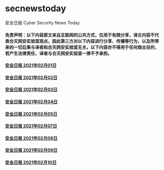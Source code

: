 # secnewstoday

安全日报 Cyber Security News Today

#### 免责声明：以下内容原文来自互联网的公共方式，仅用于有限分享，译文内容不代表合天网安实验室观点，因此第三方对以下内容进行分享、传播等行为，以及所带来的一切后果与译者和合天网安实验室无关。以下内容亦不得用于任何商业目的，若产生法律责任，译者与合天网安实验室一律不予承担。

#### [安全日报 2021年02月01日](https://github.com/hetianlab/secnewstoday/blob/master/Feb.2021/secnews-20210201.md)
#### [安全日报 2021年02月02日](https://github.com/hetianlab/secnewstoday/blob/master/Feb.2021/secnews-20210202.md)
#### [安全日报 2021年02月03日](https://github.com/hetianlab/secnewstoday/blob/master/Feb.2021/secnews-20210203.md)
#### [安全日报 2021年02月04日](https://github.com/hetianlab/secnewstoday/blob/master/Feb.2021/secnews-20210204.md)
#### [安全日报 2021年02月05日](https://github.com/hetianlab/secnewstoday/blob/master/Feb.2021/secnews-20210205.md)
#### [安全日报 2021年02月07日](https://github.com/hetianlab/secnewstoday/blob/master/Feb.2021/secnews-20210207.md)
#### [安全日报 2021年02月08日](https://github.com/hetianlab/secnewstoday/blob/master/Feb.2021/secnews-20210208.md)
#### [安全日报 2021年02月09日](https://github.com/hetianlab/secnewstoday/blob/master/Feb.2021/secnews-20210209.md)
#### [安全日报 2021年02月10日](https://github.com/hetianlab/secnewstoday/blob/master/Feb.2021/secnews-20210210.md)
